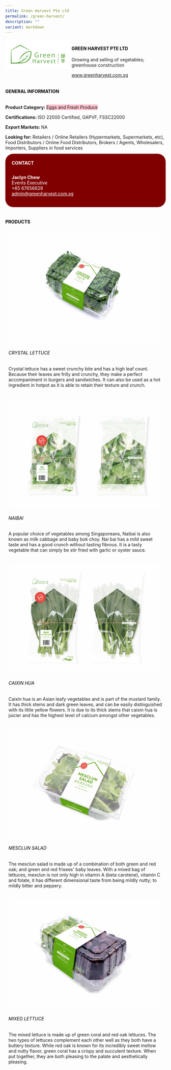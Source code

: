 ```yaml
---
title: Green Harvest Pte Ltd
permalink: /green-harvest/
description: ""
variant: markdown
---
```

<div class="flex-paragraph"> 
<p style="text-transform: uppercase">
</p>
</div> 
<div class="flex-container" style="display: flex; flex-wrap: wrap;"> 
<div class="card sgds" style="flex: 1 1 40%; display: block;">
<img src="/images/green_harvest_logo.png">
</div> 
<div class="card-sgds" style="flex: 1 1 58%; display: block; margin-left: 3px"> 
<h4 style="text-transform: uppercase; color: black;">
<b>Green Harvest Pte Ltd
</b>
</h4>
<p>Growing and selling of vegetables; greenhouse construction
</p> 
<p>
<a href="https://www.greenharvest.com.sg/" target="_blank">www.greenharvest.com.sg
</a>
</p> 
</div> 
</div> 
<h4 style="text-transform: uppercase; color: black;">
<b>General Information
</b>
</h4> 
<div class="flex-container" style="display: flex; flex-wrap: wrap;"> 
<div class="card sgds" style="flex: 1 1 65%; display: block; align-self: stretch"> 
<div class="flex-paragraph"> 
<p>
<b>Product Category: 
</b>
<span style="background-color: pink; border-radius: 10 px;">Eggs and Fresh Produce
</span>
</p> 
<p>
<b>Certifications: 
</b>ISO 22000 Certified, GAPVF, FSSC22000
</p> 
<p>
<b>Export Markets: 
</b>NA
</p> 
<p style="margin-bottom: 10px;">
<b>Looking for: 
</b>Retailers / Online Retailers (Hypermarkets, Supermarkets, etc), Food Distributors / Online Food Distributors, Brokers / Agents, Wholesalers, Importers, Suppliers in food services
</p> 
</div> 
</div> 
<div class="card sgds" style="flex: 1 1 35%; padding: 10px; display: block; background-color: maroon; border-radius: 25px; align-self: center;"> 
<h4 style="color: white; margin-top: 10px; margin-left: 10px;">CONTACT
</h4> 
<div class="flex-paragraph"> 
<p style="padding: 10px; color: white;">
<b>Jaclyn Chew
</b>
<br>Events Executive
<br>+65 67656629
<br>
<a href="mailto:admin@greenharvest.com.sg" style="color: white;">admin@greenharvest.com.sg
</a>
</p> 
</div> 
</div> 
</div> 
<br> 
<h4 style="text-transform: uppercase; color: black;">
<b>products
</b>
</h4> 
<div style="display: flex; flex-wrap: wrap;"> 
<div class="card sgds" style="flex: 1 1 47%; margin: 10px; display: block;"> 
<div class="flex-image" style="display: block;">
<img src="/images/green_harvest_product1.jpg">
</div> 
<div class="flex-paragraph"> 
<h6 style="text-transform: uppercase; color: black;">Crystal Lettuce
</h6> 
<p>Crystal lettuce has a sweet crunchy bite and has a high leaf count. Because their leaves are frilly and crunchy, they make a perfect accompaniment in burgers and sandwiches. It can also be used as a hot ingredient in hotpot as it is able to retain their texture and crunch.
</p>
</div> 
</div> 
<div class="card sgds" style="flex: 1 1 47%; margin: 10px; display: block;"> 
<div class="flex-image" style="display: block;">
<img src="/images/green_harvest_product2.jpg">
</div> 
<div class="flex-paragraph"> 
<h6 style="text-transform: uppercase; color: black;"> Naibai
</h6> 
<p>A popular choice of vegetables among Singaporeans, Naibai is also known as milk cabbage and baby bok choy. Nai bai has a mild sweet taste and has a good crunch without tasting fibrous. It is a tasty vegetable that can simply be stir fried with garlic or oyster sauce.
</p>
</div> 
</div> 
<div class="card sgds" style="flex: 1 1 47%; margin: 10px; display: block;"> 
<div class="flex-image" style="display: block;">
<img src="/images/green_harvest_product3.jpg">
</div> 
<div class="flex-paragraph"> 
<h6 style="text-transform: uppercase; color: black;">Caixin Hua
</h6> 
<p>Caixin hua is an Asian leafy vegetables and is part of the mustard family. It has thick stems and dark green leaves, and can be easily distinguished with its little yellow flowers. It is due to its thick stems that caixin hua is juicier and has the highest level of calcium amongst other vegetables.
</p>
</div> 
</div> 
<div class="card sgds" style="flex: 1 1 47%; margin: 10px; display: block;"> 
<div class="flex-image" style="display: block;">
<img src="/images/green_harvest_product4.JPG">
</div> 
<div class="flex-paragraph"> 
<h6 style="text-transform: uppercase; color: black;">Mesclun Salad
</h6> 
<p>The mesclun salad is made up of a combination of both green and red oak; and green and red frisees' baby leaves. With a mixed bag of lettuces, mesclun is not only high in vitamin A (beta carotene), vitamin C and folate, it has different dimensional taste from being mildly nutty; to mildly bitter and peppery.
</p>
</div> 
</div> 
<div class="card sgds" style="flex: 1 1 47%; margin: 10px; display: block;"> 
<div class="flex-image" style="display: block;">
<img src="/images/green_harvest_product5.jpg">
</div> 
<div class="flex-paragraph"> 
<h6 style="text-transform: uppercase; color: black;">Mixed Lettuce
</h6> 
<p>The mixed lettuce is made up of green coral and red oak lettuces. The two types of lettuces complement each other well as they both have a buttery texture. While red oak is known for its incredibly sweet mellow and nutty flavor, green coral has a crispy and succulent texture. When put together, they are both pleasing to the palate and aesthetically pleasing.
</p>
</div> 
</div> 
</div>